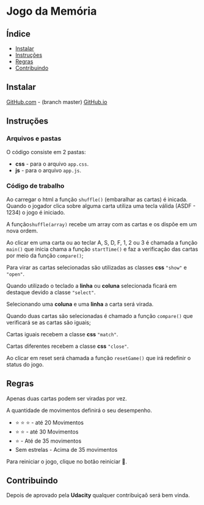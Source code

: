 # Jogo da Memória

## Índice
* [Instalar](#instalar)
* [Instruções](#instruções)
* [Regras](#regras)
* [Contribuindo](#contribuindo)

## Instalar

[GitHub.com](https://github.com/eneasmarques/memorygame) - (branch master)
[GitHub.io](https://eneasmarques.github.io/memorygame)

## Instruções

### Arquivos e pastas

O código consiste em 2 pastas:
* **css** - para o arquivo `app.css`.
* **js** - para o arquivo `app.js`.

### Código de trabalho

Ao carregar o html a função `shuffle()` (embaralhar as cartas) é inicada. Quando o jogador clica sobre alguma carta utiliza uma tecla válida (ASDF - 1234) o jogo é iniciado.

A função`shuffle(array)` recebe um array com as cartas e os dispõe em um nova ordem.

Ao clicar em uma carta ou ao teclar A, S, D, F, 1, 2 ou 3 é chamada a função `main()` que inicia chama a função `startTime()` e faz a verificação das cartas por meio da função `compare()`;

Para virar as cartas selecionadas são utilizadas as classes **css** `"show"` e `"open"`.

Quando utilizado o teclado a **linha** ou **coluna** selecionada ficará em destaque devido a classe `"select"`.

Selecionando uma **coluna** e uma **linha** a carta será virada.

Quando duas cartas são selecionadas é chamado a função `compare()` que verificará se as cartas são iguais;

Cartas iguais recebem a classe **css** `"match"`.

Cartas diferentes recebem a classe **css** `"close"`.

Ao clicar em reset será chamada a função `resetGame()` que irá redefinir o status do jogo.

## Regras

  Apenas duas cartas podem ser viradas por vez.

  A quantidade de movimentos definirá o seu desempenho.

- :star: :star: :star: - até 20 Movimentos
- :star: :star: - até 30 Movimentos
- :star: - Até de 35 movimentos
- Sem estrelas - Acima de 35 movimentos

Para reiniciar o jogo, clique no botão reiniciar :repeat:.

## Contribuindo

Depois de aprovado pela **Udacity** qualquer contribuiçaõ será bem vinda.

